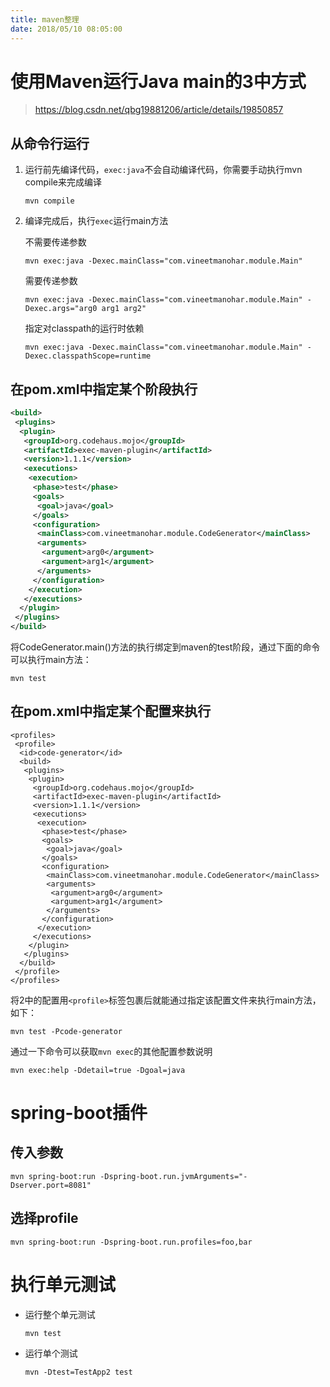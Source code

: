 ```yaml
---
title: maven整理
date: 2018/05/10 08:05:00
---
```


# 使用Maven运行Java main的3中方式

> https://blog.csdn.net/qbg19881206/article/details/19850857

## 从命令行运行

1. 运行前先编译代码，`exec:java`不会自动编译代码，你需要手动执行mvn compile来完成编译

    `mvn compile`

2. 编译完成后，执行`exec`运行main方法

    不需要传递参数
    
    `mvn exec:java -Dexec.mainClass="com.vineetmanohar.module.Main"`

    需要传递参数
    
    `mvn exec:java -Dexec.mainClass="com.vineetmanohar.module.Main" -Dexec.args="arg0 arg1 arg2"`

    指定对classpath的运行时依赖
    
    `mvn exec:java -Dexec.mainClass="com.vineetmanohar.module.Main" -Dexec.classpathScope=runtime`

## 在pom.xml中指定某个阶段执行

```xml
<build>  
 <plugins>  
  <plugin>  
   <groupId>org.codehaus.mojo</groupId>  
   <artifactId>exec-maven-plugin</artifactId>  
   <version>1.1.1</version>  
   <executions>  
    <execution>  
     <phase>test</phase>  
     <goals>  
      <goal>java</goal>  
     </goals>  
     <configuration>  
      <mainClass>com.vineetmanohar.module.CodeGenerator</mainClass>  
      <arguments>  
       <argument>arg0</argument>  
       <argument>arg1</argument>  
      </arguments>  
     </configuration>  
    </execution>  
   </executions>  
  </plugin>  
 </plugins>  
</build>
```

将CodeGenerator.main()方法的执行绑定到maven的test阶段，通过下面的命令可以执行main方法：

```
mvn test
```

## 在pom.xml中指定某个配置来执行

```
<profiles>  
 <profile>  
  <id>code-generator</id>  
  <build>  
   <plugins>  
    <plugin>  
     <groupId>org.codehaus.mojo</groupId>  
     <artifactId>exec-maven-plugin</artifactId>  
     <version>1.1.1</version>  
     <executions>  
      <execution>  
       <phase>test</phase>  
       <goals>  
        <goal>java</goal>  
       </goals>  
       <configuration>  
        <mainClass>com.vineetmanohar.module.CodeGenerator</mainClass>  
        <arguments>  
         <argument>arg0</argument>  
         <argument>arg1</argument>  
        </arguments>  
       </configuration>  
      </execution>  
     </executions>  
    </plugin>  
   </plugins>  
  </build>  
 </profile>  
</profiles>
```

将2中的配置用`<profile>`标签包裹后就能通过指定该配置文件来执行main方法，如下：

```
mvn test -Pcode-generator
```

通过一下命令可以获取`mvn exec`的其他配置参数说明

```
mvn exec:help -Ddetail=true -Dgoal=java
```

# spring-boot插件

## 传入参数

```
mvn spring-boot:run -Dspring-boot.run.jvmArguments="-Dserver.port=8081"
```

## 选择profile

```
mvn spring-boot:run -Dspring-boot.run.profiles=foo,bar
```

# 执行单元测试

- 运行整个单元测试

    `mvn test`

- 运行单个测试

    `mvn -Dtest=TestApp2 test`



